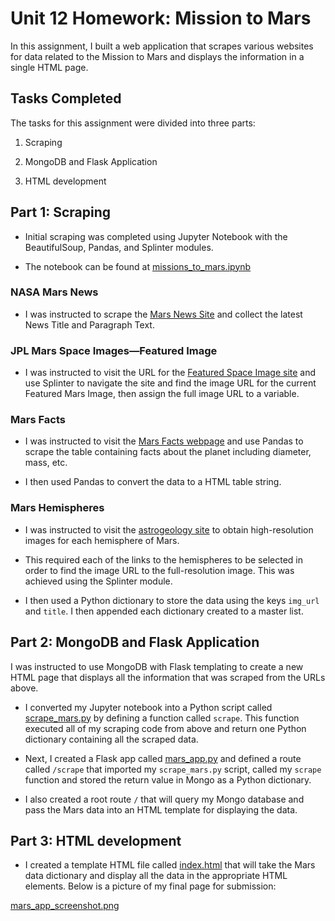 # Unit 12 Homework: Mission to Mars

In this assignment, I built a web application that scrapes various websites for data related to the Mission to Mars and displays the information in a single HTML page.

## Tasks Completed

The tasks for this assignment were divided into three parts: 

1. Scraping 

2. MongoDB and Flask Application

3. HTML development 

## Part  1: Scraping

* Initial scraping was completed using Jupyter Notebook with the BeautifulSoup, Pandas, and Splinter modules.

* The notebook can be found at [missions_to_mars.ipynb](missions_to_mars.ipynb)

### NASA Mars News

* I was instructed to scrape the [Mars News Site](https://redplanetscience.com/) and collect the latest News Title and Paragraph Text.

### JPL Mars Space Images—Featured Image

* I was instructed to visit the URL for the [Featured Space Image site](https://spaceimages-mars.com) and use Splinter to navigate the site and find the image URL for the current Featured Mars Image, then assign the full image URL to a variable.

### Mars Facts

* I was instructed to visit the [Mars Facts webpage](https://galaxyfacts-mars.com) and use Pandas to scrape the table containing facts about the planet including diameter, mass, etc.

* I then used Pandas to convert the data to a HTML table string.

### Mars Hemispheres

* I was instructed to visit the [astrogeology site](https://marshemispheres.com/) to obtain high-resolution images for each hemisphere of Mars.

* This required each of the links to the hemispheres to be selected in order to find the image URL to the full-resolution image. This was achieved using the Splinter module.

* I then used a Python dictionary to store the data using the keys `img_url` and `title`. I then appended each dictionary created to a master list.

## Part 2: MongoDB and Flask Application

I was instructed to use MongoDB with Flask templating to create a new HTML page that displays all the information that was scraped from the URLs above.

* I converted my Jupyter notebook into a Python script called [scrape_mars.py](scrape_mars.py) by defining a function called `scrape`. This function executed all of my scraping code from above and return one Python dictionary containing all the scraped data.

* Next, I created a Flask app called [mars_app.py](mars_app.py) and defined a route called `/scrape` that imported my `scrape_mars.py` script, called my `scrape` function and stored the return value in Mongo as a Python dictionary.

* I also created a root route `/` that will query my Mongo database and pass the Mars data into an HTML template for displaying the data.

## Part 3: HTML development

* I created a template HTML file called [index.html](templates/index.html) that will take the Mars data dictionary and display all the data in the appropriate HTML elements. Below is a picture of my final page for submission:

[mars_app_screenshot.png](mars_app_screenshot.png)
